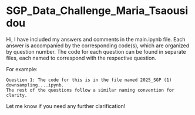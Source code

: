 # SGP_Data_Challenge_Maria_Tsaousidou
Hi,
I have included my answers and comments in the main.ipynb file. Each answer is accompanied by the corresponding code(s), which are organized by question number. The code for each question can be found in separate files, each named to correspond with the respective question.

For example:

    Question 1: The code for this is in the file named 2025_SGP (1) downsampling....ipynb.
    The rest of the questions follow a similar naming convention for clarity.

Let me know if you need any further clarification!

